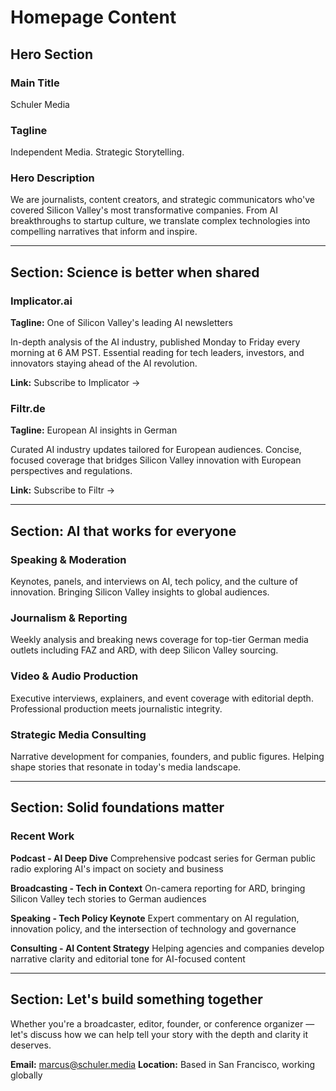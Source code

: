 # Homepage Content

## Hero Section

### Main Title
Schuler Media

### Tagline
Independent Media. Strategic Storytelling.

### Hero Description
We are journalists, content creators, and strategic communicators who've covered Silicon Valley's most transformative companies. From AI breakthroughs to startup culture, we translate complex technologies into compelling narratives that inform and inspire.

---

## Section: Science is better when shared

### Implicator.ai
**Tagline:** One of Silicon Valley's leading AI newsletters

In-depth analysis of the AI industry, published Monday to Friday every morning at 6 AM PST. Essential reading for tech leaders, investors, and innovators staying ahead of the AI revolution.

**Link:** Subscribe to Implicator →

### Filtr.de
**Tagline:** European AI insights in German

Curated AI industry updates tailored for European audiences. Concise, focused coverage that bridges Silicon Valley innovation with European perspectives and regulations.

**Link:** Subscribe to Filtr →

---

## Section: AI that works for everyone

### Speaking & Moderation
Keynotes, panels, and interviews on AI, tech policy, and the culture of innovation. Bringing Silicon Valley insights to global audiences.

### Journalism & Reporting
Weekly analysis and breaking news coverage for top-tier German media outlets including FAZ and ARD, with deep Silicon Valley sourcing.

### Video & Audio Production
Executive interviews, explainers, and event coverage with editorial depth. Professional production meets journalistic integrity.

### Strategic Media Consulting
Narrative development for companies, founders, and public figures. Helping shape stories that resonate in today's media landscape.

---

## Section: Solid foundations matter

### Recent Work

**Podcast - AI Deep Dive**
Comprehensive podcast series for German public radio exploring AI's impact on society and business

**Broadcasting - Tech in Context**
On-camera reporting for ARD, bringing Silicon Valley tech stories to German audiences

**Speaking - Tech Policy Keynote**
Expert commentary on AI regulation, innovation policy, and the intersection of technology and governance

**Consulting - AI Content Strategy**
Helping agencies and companies develop narrative clarity and editorial tone for AI-focused content

---

## Section: Let's build something together

Whether you're a broadcaster, editor, founder, or conference organizer — let's discuss how we can help tell your story with the depth and clarity it deserves.

**Email:** marcus@schuler.media
**Location:** Based in San Francisco, working globally